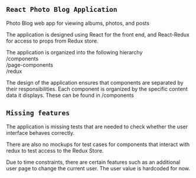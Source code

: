 ## `React Photo Blog Application`

Photo Blog web app for viewing albums, photos, and posts <br />

The application is designed using React for the front end, and React-Redux for access to props from Redux store.<br />

The application is organized into the following hierarchy<br />
/components<br />
/page-components <br />
/redux<br />

The design of the application ensures that components are separated by their responsibilities. Each component is organized by the specific content data it displays. These can be found in /components <br />



## `Missing features`

The application is missing tests that are needed to check whether the user interface behaves correctly. <br />

There are also no mockups for test cases for components that interact with redux to test access to the Redux Store. <br />

Due to time constraints, there are certain features such as an additional user page to change the current user. The user value is hardcoded for now. 



